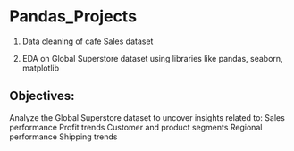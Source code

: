 # Pandas_Projects
1. Data cleaning of cafe Sales dataset

2. EDA on Global Superstore dataset using libraries like pandas, seaborn, matplotlib
## Objectives:
Analyze the Global Superstore dataset to uncover insights related to:
Sales performance
Profit trends
Customer and product segments
Regional performance
Shipping trends
